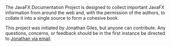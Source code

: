 The JavaFX Documentation Project is designed to collect important JavaFX information from around 
the web and, with the permission of the authors, to collate it into a single source to form a 
cohesive book.

This project was initiated by Jonathan Giles, but anyone can contribute. Any questions, concerns, 
or feedback should be in the first instance be directed to [Jonathan via email](mailto:jonathan@jonathangiles.net).